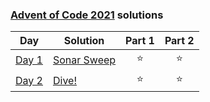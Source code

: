 ### [Advent of Code 2021](https://adventofcode.com/) solutions

|                     Day                      | Solution                                                                         | Part 1 | Part 2 |
|:--------------------------------------------:|----------------------------------------------------------------------------------|:------:|:------:|
| [Day 1](https://adventofcode.com/2021/day/1) | [Sonar Sweep](https://github.com/baalique/advent_of_code_2021/tree/master/day01) |   ⭐    |   ⭐    |
| [Day 2](https://adventofcode.com/2021/day/2) | [Dive!](https://github.com/baalique/advent_of_code_2021/tree/master/day02)       |   ⭐    |   ⭐    |
